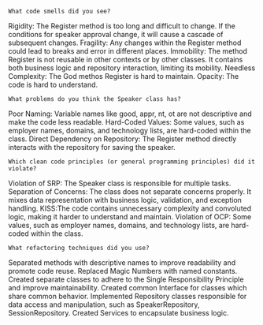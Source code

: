 ﻿	What code smells did you see?
Rigidity: The Register method is too long and difficult to change. If the conditions for speaker approval change, it will cause a cascade of subsequent changes.
Fragility: Any changes within the Register method could lead to breaks and error in different places.
Immobility: The method Register is not reusable in other contexts or by other classes. It contains both business logic and repository interaction, limiting its mobility.
Needless Complexity: The God methos Register is hard to maintain.
Opacity: The code is hard to understand.

	What problems do you think the Speaker class has?
Poor Naming: Variable names like good, appr, nt, ot are not descriptive and make the code less readable. 
Hard-Coded Values: Some values, such as employer names, domains, and technology lists, are hard-coded within the class.
Direct Dependency on Repository: The Register method directly interacts with the repository for saving the speaker. 

	Which clean code principles (or general programming principles) did it violate?
Violation of SRP: The Speaker class is responsible for multiple tasks.
Separation of Concerns: The class does not separate concerns properly. It mixes data representation with business logic, validation, and exception handling.
KISS:The code contains unnecessary complexity and convoluted logic, making it harder to understand and maintain.
Violation of OCP: Some values, such as employer names, domains, and technology lists, are hard-coded within the class.

	What refactoring techniques did you use?
Separated methods with descriptive names to improve readability and promote code reuse.
Replaced Magic Numbers with named constants.
Created separate classes to adhere to the Single Responsibility Principle and improve maintainability.
Created common Interface for classes which share common behavior.
Implemented Repository classes responsible for data access and manipulation, such as SpeakerRepository, SessionRepository.
Created Services to encapsulate business logic.
